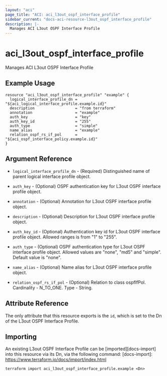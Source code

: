 ```yaml
---
layout: "aci"
page_title: "ACI: aci_l3out_ospf_interface_profile"
sidebar_current: "docs-aci-resource-l3out_ospf_interface_profile"
description: |-
  Manages ACI L3out OSPF Interface Profile
---
```


# aci_l3out_ospf_interface_profile #
Manages ACI L3out OSPF Interface Profile

## Example Usage ##

```hcl
resource "aci_l3out_ospf_interface_profile" "example" {
  logical_interface_profile_dn = "${aci_logical_interface_profile.example.id}"
  description                  = "from terraform"
  annotation                   = "example"
  auth_key                     = "key"
  auth_key_id                  = "255"
  auth_type                    = "simple"
  name_alias                   = "example"
  relation_ospf_rs_if_pol      = "${aci_ospf_interface_policy.example.id}"
}
```


## Argument Reference ##

* `logical_interface_profile_dn` - (Required) Distinguished name of parent logical interface profile object.
* `auth_key` - (Optional) OSPF authentication key for L3out OSPF interface profile object.
* `annotation` - (Optional) Annotation for L3out OSPF interface profile object.
* `description` - (Optional) Description for L3out OSPF interface profile object.
* `auth_key_id` - (Optional) Authentication key id for L3out OSPF interface profile object. Allowed ranges is from "1" to "255". 
* `auth_type` - (Optional) OSPF authentication type for L3out OSPF interface profile object. Allowed values are "none", "md5" and "simple".
Default value is "none".
* `name_alias` - (Optional) Name alias for L3out OSPF interface profile object.

* `relation_ospf_rs_if_pol` - (Optional) Relation to class ospfIfPol. Cardinality - N_TO_ONE. Type - String.
                


## Attribute Reference

The only attribute that this resource exports is the `id`, which is set to the
Dn of the L3out OSPF Interface Profile.

## Importing ##

An existing L3out OSPF Interface Profile can be [imported][docs-import] into this resource via its Dn, via the following command:
[docs-import]: https://www.terraform.io/docs/import/index.html


```
terraform import aci_l3out_ospf_interface_profile.example <Dn>
```